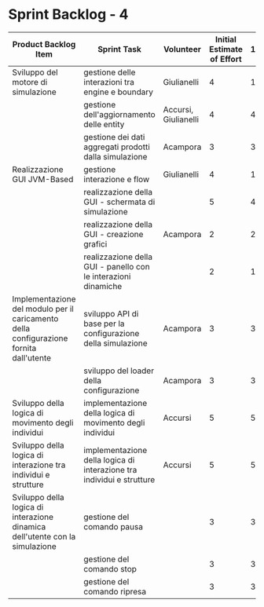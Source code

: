 # Sprint Backlog - 4

| Product Backlog Item                                         | Sprint Task                                                  | Volunteer            | Initial Estimate of Effort | 1    | 2    | 3    | 4    | 5    |
| ------------------------------------------------------------ | ------------------------------------------------------------ | -------------------- | -------------------------- | ---- | ---- | ---- | ---- | ---- |
| Sviluppo del motore di simulazione                           | gestione delle interazioni tra engine e boundary             | Giulianelli          | 4                          | 1    | 1    | 1    | 0    | 0    |
|                                                              | gestione dell'aggiornamento delle entity                     | Accursi, Giulianelli | 4                          | 4    | 4    | 4    | 1    | 1    |
|                                                              | gestione dei dati aggregati prodotti dalla simulazione       | Acampora             | 3                          | 3    | 3    | 3    | 2    | 2    |
| Realizzazione GUI JVM-Based                                  | gestione interazione e flow                                  | Giulianelli          | 4                          | 1    | 1    | 0    | 0    | 0    |
|                                                              | realizzazione della GUI - schermata di simulazione           |                      | 5                          | 4    | 3    | 2    | 1    | 0    |
|                                                              | realizzazione della GUI - creazione grafici                  | Acampora             | 2                          | 2    | 2    | 2    | 2    | 1    |
|                                                              | realizzazione della GUI - panello con le interazioni dinamiche |                      | 2                          | 1    | 1    | 1    | 0    | 0    |
| Implementazione del modulo per il caricamento della configurazione fornita dall'utente | sviluppo API di base per la configurazione della simulazione | Acampora             | 3                          | 3    | 2    | 1    | 0    | 0    |
|                                                              | sviluppo del loader della configurazione                     | Acampora             | 3                          | 3    | 2    | 1    | 0    | 0    |
| Sviluppo della logica di movimento degli individui           | implementazione della logica di movimento degli individui    | Accursi              | 5                          | 5    | 4    | 3    | 2    | 0    |
| Sviluppo della logica di interazione tra individui e strutture | implementazione della logica di interazione tra individui e strutture | Accursi              | 5                          | 5    | 5    | 4    | 4    | 4    |
| Sviluppo della logica di interazione dinamica dell'utente con la simulazione | gestione del comando pausa                                   |                      | 3                          | 3    | 3    | 3    | 3    | 0    |
|                                                              | gestione del comando stop                                    |                      | 3                          | 3    | 3    | 3    | 3    | 0    |
|                                                              | gestione del comando ripresa                                 |                      | 3                          | 3    | 3    | 3    | 3    | 0    |